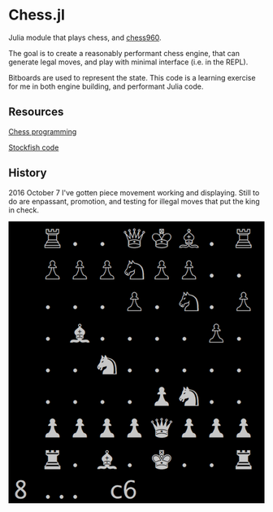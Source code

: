 # Chess.jl

Julia module that plays chess, and [chess960](https://en.wikipedia.org/wiki/Chess960).

The goal is to create a reasonably performant chess engine, that can generate legal moves, and play with minimal interface (i.e. in the REPL).   

Bitboards are used to represent the state.   This code is a learning exercise for me in both engine building, and performant Julia code.



## Resources

[Chess programming](https://chessprogramming.wikispaces.com/)

[Stockfish code](https://github.com/official-stockfish/Stockfish)



## History
2016 October 7 I've gotten piece movement working and displaying.  Still to do are enpassant, promotion, and testing for illegal moves that put the king in check.

![snapshot from Oct 2016](2016-10-08-chess.png)
